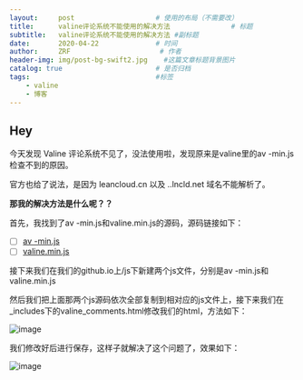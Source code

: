 ```yaml
---
layout:     post                    # 使用的布局（不需要改）
title:      valine评论系统不能使用的解决方法               # 标题 
subtitle:   valine评论系统不能使用的解决方法 #副标题
date:       2020-04-22              # 时间
author:     ZRF                      # 作者
header-img: img/post-bg-swift2.jpg    #这篇文章标题背景图片
catalog: true                       # 是否归档
tags:                               #标签
    - valine
    - 博客
---
```


## Hey
今天发现 Valine 评论系统不见了，没法使用啦，发现原来是valine里的av -min.js检查不到的原因。


官方也给了说法，是因为 leancloud.cn 以及 ..lncld.net 域名不能解析了。

**那我的解决方法是什么呢？？**

首先，我找到了av -min.js和valine.min.js的源码，源码链接如下：

- [ ] [av -min.js](https://www.fujiatian.com/js/src/av-min.js)
- [ ] [valine.min.js](https://www.fujiatian.com/js/src/Valine.min.js)

接下来我们在我们的github.io上/js下新建两个js文件，分别是av -min.js和valine.min.js

然后我们把上面那两个js源码依次全部复制到相对应的js文件上，接下来我们在_includes下的valine_comments.html修改我们的html，方法如下：

![image](https://ae01.alicdn.com/kf/Ha9d614fd42404a8297de3365bf95e743Z.png)



我们修改好后进行保存，这样子就解决了这个问题了，效果如下：

![image](https://ae01.alicdn.com/kf/H4aff246931a841a3ab3c2f9d98cec445S.png)











